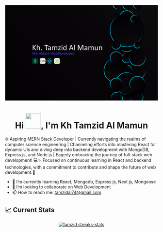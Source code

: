 <img src="https://raw.githubusercontent.com/tamzid74/tamzid74/main/32993445_774418072505-%5BConverted%5D.jpg" />



<h1 align="center">Hi <img src = "https://raw.githubusercontent.com/shakilahmedatik/shakilahmedatik/main/hi.gif" width="50px" height="50px">, I'm Kh Tamzid Al Mamun <br></h1>  


🌐 Aspiring MERN Stack Developer | Currently navigating the realms of computer science engineering | Channeling efforts into mastering React for dynamic UIs and diving deep into backend development with MongoDB, Express.js, and Node.js | Eagerly embracing the journey of full-stack web development! 💻✨ Focused on continuous learning in React and backend technologies, with a commitment to contribute and shape the future of web development.🚀

- 🌱 I’m currently learning React, Mongodb, Express js, Next js, Mongoose
- 👯 I’m looking to collaborate on Web Development
- 📫 How to reach me: tamzidal74@gmail.com
## :chart_with_upwards_trend: Current Stats
<p align="center"><a href="https://git.io/streak-stats"><img align="center" src="https://github-readme-streak-stats.herokuapp.com?user=tamzid74&theme=transparent&hide_border=true" alt="tamzid streaks-stats" /></a></p>




